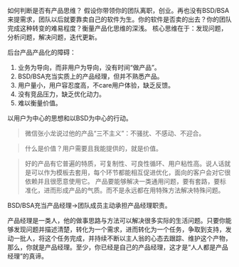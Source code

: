 如何判断是否有产品思维？
假设你带领你的团队离职，创业。再也没有BSD/BSA来提需求，团队以后就要靠卖自己的软件为生。你的软件是否卖的出去？你的团队完成这种转变的难易程度？衡量产品化思维的深浅。
核心思维在于：发现问题，分析问题，解决问题，迭代更新。

后台产品产品化的障碍：
1. 业务为导向，而非用户为导向，没有时间“做产品”。
2. BSD/BSA充当实质上的产品经理，但并不熟悉产品。
3. 用户量小，用户容忍度高，不care用户体验，缺乏反馈。
4. 没有竞品压力，缺乏优化动力。
5. 难以衡量价值。

以用户为中心的思想和以BSD为中心的行动。

> 微信张小龙说过他的产品“三不主义”：不骚扰、不感动、不迎合。

> 什么是价值？用户需要且我能提供的，就是价值。

> 好的产品有它普遍的特质，可复制性、可良性循环、用户粘性高。说人话就是可以作为模板去套用，每个环节都能相互促进优化，面向的客户会对它很依赖并且很愿意使用它。
产品要能够解决一类通用问题，要有套路，要标准化，进而形成产品的气质。而不是永远都在用特殊方法解决特殊问题。

BSD/BSA充当产品经理->团队成员主动承担产品经理职责。

产品经理是一类人，他的做事思路与方法可以解决很多实际的生活问题。只要你能够发现问题并描述清楚，转化为一个需求，进而转化为一个任务，争取到支持，发动一批人，将这个任务完成，并持续不断以主人翁的心态去跟踪、维护这个产物，那么，你就是产品经理。至少，你已经是自己的产品经理，这才是“人人都是产品经理”的真谛。